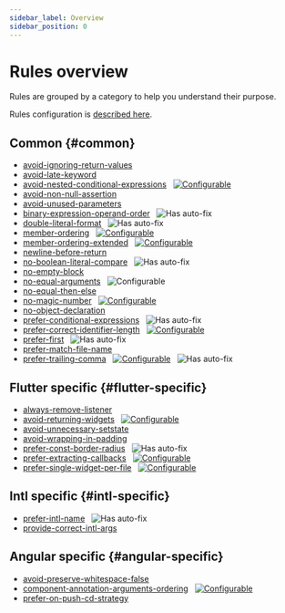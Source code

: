 ```yaml
---
sidebar_label: Overview
sidebar_position: 0
---
```


# Rules overview

Rules are grouped by a category to help you understand their purpose.

Rules configuration is [described here](../getting-started/configuration#configuring-a-rules-entry).

## Common {#common}

- [avoid-ignoring-return-values](./common/avoid-ignoring-return-values.md)
- [avoid-late-keyword](./common/avoid-late-keyword.md)
- [avoid-nested-conditional-expressions](./common/avoid-nested-conditional-expressions.md) &nbsp; [![Configurable](https://img.shields.io/badge/-configurable-informational)](./common/member-ordering.md#config-example)
- [avoid-non-null-assertion](./common/avoid-non-null-assertion.md)
- [avoid-unused-parameters](./common/avoid-unused-parameters.md)
- [binary-expression-operand-order](./common/binary-expression-operand-order.md) &nbsp; ![Has auto-fix](https://img.shields.io/badge/-has%20auto--fix-success)
- [double-literal-format](./common/double-literal-format.md) &nbsp; ![Has auto-fix](https://img.shields.io/badge/-has%20auto--fix-success)
- [member-ordering](./common/member-ordering.md) &nbsp; [![Configurable](https://img.shields.io/badge/-configurable-informational)](./common/member-ordering.md#config-example)
- [member-ordering-extended](./common/member-ordering-extended.md) &nbsp; [![Configurable](https://img.shields.io/badge/-configurable-informational)](./common/member-ordering-extended.md#config-example)
- [newline-before-return](./common/newline-before-return.md)
- [no-boolean-literal-compare](./common/no-boolean-literal-compare.md) &nbsp; ![Has auto-fix](https://img.shields.io/badge/-has%20auto--fix-success)
- [no-empty-block](./common/no-empty-block.md)
- [no-equal-arguments](./common/no-equal-arguments.md) &nbsp; ![Configurable](https://img.shields.io/badge/-configurable-informational)
- [no-equal-then-else](./common/no-equal-then-else.md)
- [no-magic-number](./common/no-magic-number.md) &nbsp; [![Configurable](https://img.shields.io/badge/-configurable-informational)](./common/no-magic-number.md#config-example)
- [no-object-declaration](./common/no-object-declaration.md)
- [prefer-conditional-expressions](./common/prefer-conditional-expressions.md) &nbsp; ![Has auto-fix](https://img.shields.io/badge/-has%20auto--fix-success)
- [prefer-correct-identifier-length](./common/prefer-correct-identifier-length.md) &nbsp;  [![Configurable](https://img.shields.io/badge/-configurable-informational)](./common/prefer-correct-identifier-length.md#config-example)
- [prefer-first](./common/prefer-first.md) &nbsp; ![Has auto-fix](https://img.shields.io/badge/-has%20auto--fix-success)
- [prefer-match-file-name](common/prefer-match-file-name.md)
- [prefer-trailing-comma](./common/prefer-trailing-comma.md) &nbsp; [![Configurable](https://img.shields.io/badge/-configurable-informational)](./common/prefer-trailing-comma.md#config-example) &nbsp; ![Has auto-fix](https://img.shields.io/badge/-has%20auto--fix-success)

## Flutter specific {#flutter-specific}

- [always-remove-listener](./flutter/always-remove-listener.md)
- [avoid-returning-widgets](./flutter/avoid-returning-widgets.md) &nbsp; [![Configurable](https://img.shields.io/badge/-configurable-informational)](./flutter/avoid-returning-widgets.md#config-example)
- [avoid-unnecessary-setstate](./flutter/avoid-unnecessary-setstate.md)
- [avoid-wrapping-in-padding](./flutter/avoid-wrapping-in-padding.md)
- [prefer-const-border-radius](./flutter/prefer-const-border-radius.md) &nbsp; ![Has auto-fix](https://img.shields.io/badge/-has%20auto--fix-success)
- [prefer-extracting-callbacks](./flutter/prefer-extracting-callbacks.md) &nbsp; [![Configurable](https://img.shields.io/badge/-configurable-informational)](./flutter/prefer-extracting-callbacks.md#config-example)
- [prefer-single-widget-per-file](./flutter/prefer-single-widget-per-file.md) &nbsp; [![Configurable](https://img.shields.io/badge/-configurable-informational)](./flutter/prefer-single-widget-per-file.md#config-example)

## Intl specific {#intl-specific}

- [prefer-intl-name](./intl/prefer-intl-name.md) &nbsp; ![Has auto-fix](https://img.shields.io/badge/-has%20auto--fix-success)
- [provide-correct-intl-args](./intl/provide-correct-intl-args.md)

## Angular specific {#angular-specific}

- [avoid-preserve-whitespace-false](./angular/avoid-preserve-whitespace-false.md)
- [component-annotation-arguments-ordering](./angular/component-annotation-arguments-ordering.md) &nbsp; [![Configurable](https://img.shields.io/badge/-configurable-informational)](./angular/component-annotation-arguments-ordering.md#config-example)
- [prefer-on-push-cd-strategy](./angular/prefer-on-push-cd-strategy.md)
